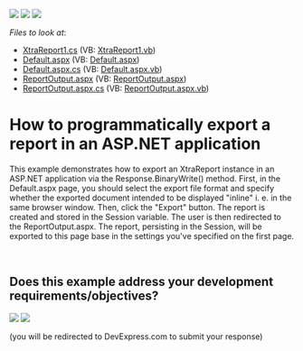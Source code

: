 <!-- default badges list -->
[![](https://img.shields.io/badge/Open_in_DevExpress_Support_Center-FF7200?style=flat-square&logo=DevExpress&logoColor=white)](https://supportcenter.devexpress.com/ticket/details/E1281)
[![](https://img.shields.io/badge/📖_How_to_use_DevExpress_Examples-e9f6fc?style=flat-square)](https://docs.devexpress.com/GeneralInformation/403183)
[![](https://img.shields.io/badge/💬_Leave_Feedback-feecdd?style=flat-square)](#does-this-example-address-your-development-requirementsobjectives)
<!-- default badges end -->
<!-- default file list -->
*Files to look at*:

* [XtraReport1.cs](./CS/WebSite/App_Code/XtraReport1.cs) (VB: [XtraReport1.vb](./VB/WebSite/App_Code/XtraReport1.vb))
* [Default.aspx](./CS/WebSite/Default.aspx) (VB: [Default.aspx](./VB/WebSite/Default.aspx))
* [Default.aspx.cs](./CS/WebSite/Default.aspx.cs) (VB: [Default.aspx.vb](./VB/WebSite/Default.aspx.vb))
* [ReportOutput.aspx](./CS/WebSite/ReportOutput.aspx) (VB: [ReportOutput.aspx](./VB/WebSite/ReportOutput.aspx))
* [ReportOutput.aspx.cs](./CS/WebSite/ReportOutput.aspx.cs) (VB: [ReportOutput.aspx.vb](./VB/WebSite/ReportOutput.aspx.vb))
<!-- default file list end -->
# How to programmatically export a report in an ASP.NET application


<p>This example demonstrates how to export an XtraReport instance in an ASP.NET application via the Response.BinaryWrite() method. First, in the Default.aspx page, you should select the export file format and specify whether the exported document intended to be displayed "inline" i. e. in the same browser window. Then, click the "Export" button. The report is created and stored in the Session variable. The user is then redirected to the ReportOutput.aspx. The report, persisting in the Session, will be exported to this page base in the settings you've specified on the first page.</p>

<br/>


<!-- feedback -->
## Does this example address your development requirements/objectives?

[<img src="https://www.devexpress.com/support/examples/i/yes-button.svg"/>](https://www.devexpress.com/support/examples/survey.xml?utm_source=github&utm_campaign=reporting-web-forms-export-in-code&~~~was_helpful=yes) [<img src="https://www.devexpress.com/support/examples/i/no-button.svg"/>](https://www.devexpress.com/support/examples/survey.xml?utm_source=github&utm_campaign=reporting-web-forms-export-in-code&~~~was_helpful=no)

(you will be redirected to DevExpress.com to submit your response)
<!-- feedback end -->
